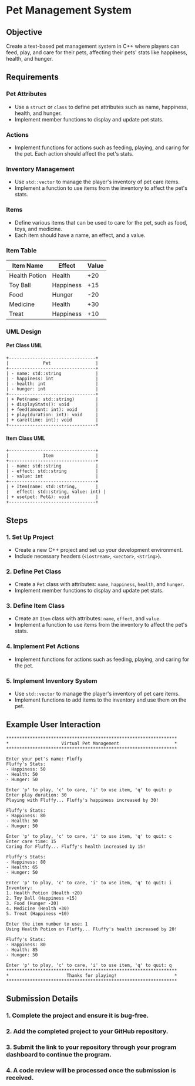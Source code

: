 # Pet Management System

## Objective

Create a text-based pet management system in C++ where players can feed, play, and care for their pets, affecting their pets' stats like happiness, health, and hunger.

## Requirements

### Pet Attributes

- Use a `struct` or `class` to define pet attributes such as name, happiness, health, and hunger.
- Implement member functions to display and update pet stats.

### Actions

- Implement functions for actions such as feeding, playing, and caring for the pet. Each action should affect the pet's stats.

### Inventory Management

- Use `std::vector` to manage the player's inventory of pet care items.
- Implement a function to use items from the inventory to affect the pet's stats.

### Items

- Define various items that can be used to care for the pet, such as food, toys, and medicine.
- Each item should have a name, an effect, and a value.

### Item Table

| Item Name    | Effect     | Value |
|--------------|------------|-------|
| Health Potion| Health     | +20   |
| Toy Ball     | Happiness  | +15   |
| Food         | Hunger     | -20   |
| Medicine     | Health     | +30   |
| Treat        | Happiness  | +10   |

### UML Design

#### Pet Class UML

```plaintext
+---------------------------------+
|             Pet                 |
+---------------------------------+
| - name: std::string             |
| - happiness: int                |
| - health: int                   |
| - hunger: int                   |
+---------------------------------+
| + Pet(name: std::string)        |
| + displayStats(): void          |
| + feed(amount: int): void       |
| + play(duration: int): void     |
| + care(time: int): void         |
+---------------------------------+
```
#### Item Class UML

```plantext
+---------------------------------+
|             Item                |
+---------------------------------+
| - name: std::string             |
| - effect: std::string           |
| - value: int                    |
+---------------------------------+
| + Item(name: std::string,       |
|   effect: std::string, value: int) |
| + use(pet: Pet&): void          |
+---------------------------------+
```
## Steps

### 1. Set Up Project
- Create a new C++ project and set up your development environment.
- Include necessary headers (`<iostream>`, `<vector>`, `<string>`).

### 2. Define Pet Class
- Create a `Pet` class with attributes: `name`, `happiness`, `health`, and `hunger`.
- Implement member functions to display and update pet stats.

### 3. Define Item Class
- Create an `Item` class with attributes: `name`, `effect`, and `value`.
- Implement a function to use items from the inventory to affect the pet's stats.

### 4. Implement Pet Actions
- Implement functions for actions such as feeding, playing, and caring for the pet.

### 5. Implement Inventory System
- Use `std::vector` to manage the player's inventory of pet care items.
- Implement functions to add items to the inventory and use them on the pet.


## Example User Interaction

```plaintext
*****************************************************************
*                    Virtual Pet Management                     *
*****************************************************************

Enter your pet's name: Fluffy
Fluffy's Stats:
- Happiness: 50
- Health: 50
- Hunger: 50

Enter 'p' to play, 'c' to care, 'i' to use item, 'q' to quit: p
Enter play duration: 30
Playing with Fluffy... Fluffy's happiness increased by 30!

Fluffy's Stats:
- Happiness: 80
- Health: 50
- Hunger: 50

Enter 'p' to play, 'c' to care, 'i' to use item, 'q' to quit: c
Enter care time: 15
Caring for Fluffy... Fluffy's health increased by 15!

Fluffy's Stats:
- Happiness: 80
- Health: 65
- Hunger: 50

Enter 'p' to play, 'c' to care, 'i' to use item, 'q' to quit: i
Inventory:
1. Health Potion (Health +20)
2. Toy Ball (Happiness +15)
3. Food (Hunger -20)
4. Medicine (Health +30)
5. Treat (Happiness +10)

Enter the item number to use: 1
Using Health Potion on Fluffy... Fluffy's health increased by 20!

Fluffy's Stats:
- Happiness: 80
- Health: 85
- Hunger: 50

Enter 'p' to play, 'c' to care, 'i' to use item, 'q' to quit: q
*****************************************************************
*                      Thanks for playing!                      *
*****************************************************************
```
## Submission Details

### 1. Complete the project and ensure it is bug-free.

### 2. Add the completed project to your GitHub repository.

### 3. Submit the link to your repository through your program dashboard to continue the program.

### 4. A code review will be processed once the submission is received.

